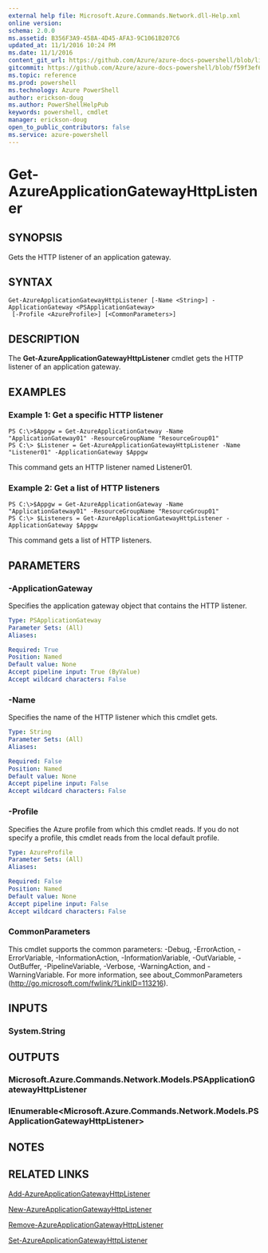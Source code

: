 ```yaml
---
external help file: Microsoft.Azure.Commands.Network.dll-Help.xml
online version: 
schema: 2.0.0
ms.assetid: B356F3A9-458A-4D45-AFA3-9C1061B207C6
updated_at: 11/1/2016 10:24 PM
ms.date: 11/1/2016
content_git_url: https://github.com/Azure/azure-docs-powershell/blob/live/azureps-cmdlets-docs/ResourceManager/AzureRM.Network/v0.9.8/Get-AzureApplicationGatewayHttpListener.md
gitcommit: https://github.com/Azure/azure-docs-powershell/blob/f59f3ef60bc592383812213e69fd77ba950759ed/azureps-cmdlets-docs/ResourceManager/AzureRM.Network/v0.9.8/Get-AzureApplicationGatewayHttpListener.md
ms.topic: reference
ms.prod: powershell
ms.technology: Azure PowerShell
author: erickson-doug
ms.author: PowerShellHelpPub
keywords: powershell, cmdlet
manager: erickson-doug
open_to_public_contributors: false
ms.service: azure-powershell
---
```


# Get-AzureApplicationGatewayHttpListener

## SYNOPSIS
Gets the HTTP listener of an application gateway.

## SYNTAX

```
Get-AzureApplicationGatewayHttpListener [-Name <String>] -ApplicationGateway <PSApplicationGateway>
 [-Profile <AzureProfile>] [<CommonParameters>]
```

## DESCRIPTION
The **Get-AzureApplicationGatewayHttpListener** cmdlet gets the HTTP listener of an application gateway.

## EXAMPLES

### Example 1: Get a specific HTTP listener
```
PS C:\>$Appgw = Get-AzureApplicationGateway -Name "ApplicationGateway01" -ResourceGroupName "ResourceGroup01"
PS C:\> $Listener = Get-AzureApplicationGatewayHttpListener -Name "Listener01" -ApplicationGateway $Appgw
```

This command gets an HTTP listener named Listener01.

### Example 2: Get a list of HTTP listeners
```
PS C:\>$Appgw = Get-AzureApplicationGateway -Name "ApplicationGateway01" -ResourceGroupName "ResourceGroup01"
PS C:\> $Listeners = Get-AzureApplicationGatewayHttpListener -ApplicationGateway $Appgw
```

This command gets a list of HTTP listeners.

## PARAMETERS

### -ApplicationGateway
Specifies the application gateway object that contains the HTTP listener.

```yaml
Type: PSApplicationGateway
Parameter Sets: (All)
Aliases: 

Required: True
Position: Named
Default value: None
Accept pipeline input: True (ByValue)
Accept wildcard characters: False
```

### -Name
Specifies the name of the HTTP listener which this cmdlet gets.

```yaml
Type: String
Parameter Sets: (All)
Aliases: 

Required: False
Position: Named
Default value: None
Accept pipeline input: False
Accept wildcard characters: False
```

### -Profile
Specifies the Azure profile from which this cmdlet reads.
If you do not specify a profile, this cmdlet reads from the local default profile.

```yaml
Type: AzureProfile
Parameter Sets: (All)
Aliases: 

Required: False
Position: Named
Default value: None
Accept pipeline input: False
Accept wildcard characters: False
```

### CommonParameters
This cmdlet supports the common parameters: -Debug, -ErrorAction, -ErrorVariable, -InformationAction, -InformationVariable, -OutVariable, -OutBuffer, -PipelineVariable, -Verbose, -WarningAction, and -WarningVariable. For more information, see about_CommonParameters (http://go.microsoft.com/fwlink/?LinkID=113216).

## INPUTS

### System.String

## OUTPUTS

### Microsoft.Azure.Commands.Network.Models.PSApplicationGatewayHttpListener

### IEnumerable<Microsoft.Azure.Commands.Network.Models.PSApplicationGatewayHttpListener>

## NOTES

## RELATED LINKS

[Add-AzureApplicationGatewayHttpListener](xref:ResourceManager/AzureRM.Network/v0.9.8/Add-AzureApplicationGatewayHttpListener.md)

[New-AzureApplicationGatewayHttpListener](xref:ResourceManager/AzureRM.Network/v0.9.8/New-AzureApplicationGatewayHttpListener.md)

[Remove-AzureApplicationGatewayHttpListener](xref:ResourceManager/AzureRM.Network/v0.9.8/Remove-AzureApplicationGatewayHttpListener.md)

[Set-AzureApplicationGatewayHttpListener](xref:ResourceManager/AzureRM.Network/v0.9.8/Set-AzureApplicationGatewayHttpListener.md)


